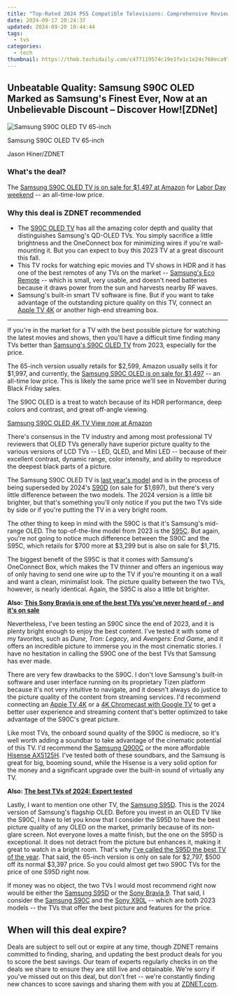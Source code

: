 ```yaml
---
title: "Top-Rated 2024 PS5 Compatible Televisions: Comprehensive Reviews by Experts - ZDNet's Pick"
date: 2024-09-17 20:24:37
updated: 2024-09-20 10:44:44
tags:
  - tvs
categories:
  - tech
thumbnail: https://thmb.techidaily.com/c477119574c19e1fe1c1e24c760eca970cf6d9df63cc3bc93f37a86e27d2e105.png
---
```


## Unbeatable Quality: Samsung S90C OLED Marked as Samsung's Finest Ever, Now at an Unbelievable Discount – Discover How![ZDNet]

![Samsung S90C OLED TV 65-inch](https://www.zdnet.com/a/img/resize/e57862394bc0cd62973250909fc53ee34a9059b3/2024/07/16/77f83dec-a4b7-4651-b675-d4ec5997cf0a/samsung-s90c-oled-tv-65-inch.jpg?auto=webp&width=1280)

Samsung S90C OLED TV 65-inch

Jason Hiner/ZDNET

### What's the deal?

The [Samsung S90C OLED TV is on sale for $1,497 at Amazon](https://buy.geni.us/Proxy.ashx?TSID=368250&GR%5FURL=https%3A%2F%2Fwww.amazon.com%2Fdp%2FB0BWFVBZM2%2F%3Ftag%3Dzd-buy-button-20%26ascsubtag%3D%5F%5FCOM%5FCLICK%5FID%5F%5F%7C018b4ff8-1dd8-4fe2-a87f-4ff71cfe350a%7Cdtp&dtb=1) for [Labor Day weekend](https://www.zdnet.com/article/best-labor-day-deals-2024/) \-- an all-time-low price.

### Why this deal is ZDNET recommended

* The [S90C OLED TV](https://buy.geni.us/Proxy.ashx?TSID=368250&GR%5FURL=https%3A%2F%2Fwww.amazon.com%2Fdp%2FB0BWFVBZM2%2F%3Ftag%3Dzd-buy-button-20%26ascsubtag%3D%5F%5FCOM%5FCLICK%5FID%5F%5F%7C018b4ff8-1dd8-4fe2-a87f-4ff71cfe350a%7Cdtp&dtb=1) has all the amazing color depth and quality that distinguishes Samsung's QD-OLED TVs. You simply sacrifice a little brightness and the OneConnect box for minimizing wires if you're wall-mounting it. But you can expect to buy this 2023 TV at a great discount this fall.
* This TV rocks for watching epic movies and TV shows in HDR and it has one of the best remotes of any TVs on the market -- [Samsung's Eco Remote](https://www.cnet.com/tech/home-entertainment/samsungs-new-eco-remotes-draw-power-from-radio-waves/) \-- which is small, very usable, and doesn't need batteries because it draws power from the sun and harvests nearby RF waves.
* Samsung's built-in smart TV software is fine. But if you want to take advantage of the outstanding picture quality on this TV, connect an [Apple TV 4K](https://buy.geni.us/Proxy.ashx?TSID=368250&GR%5FURL=https%3A%2F%2Fwww.amazon.com%2Fdp%2FB0BJMGB95J%2F%3Ftag%3Dzd-buy-button-20%26ascsubtag%3D%5F%5FCOM%5FCLICK%5FID%5F%5F%7C018b4ff8-1dd8-4fe2-a87f-4ff71cfe350a%7Cdtp&dtb=1) or another high-end streaming box.

---

If you're in the market for a TV with the best possible picture for watching the latest movies and shows, then you'll have a difficult time finding many TVs better than [Samsung's S90C OLED TV](https://buy.geni.us/Proxy.ashx?TSID=368250&GR%5FURL=https%3A%2F%2Fwww.amazon.com%2Fdp%2FB0BWFVBZM2%2F%3Ftag%3Dzd-buy-button-20%26ascsubtag%3D%5F%5FCOM%5FCLICK%5FID%5F%5F%7C018b4ff8-1dd8-4fe2-a87f-4ff71cfe350a%7Cdtp&dtb=1) from 2023, especially for the price.

The 65-inch version usually retails for $2,599, Amazon usually sells it for $1,997, and currently, the [Samsung S90C OLED is on sale for $1,497](https://buy.geni.us/Proxy.ashx?TSID=368250&GR%5FURL=https%3A%2F%2Fwww.amazon.com%2Fdp%2FB0BWFVBZM2%2F%3Ftag%3Dzd-buy-button-20%26ascsubtag%3D%5F%5FCOM%5FCLICK%5FID%5F%5F%7C018b4ff8-1dd8-4fe2-a87f-4ff71cfe350a%7Cdtp&dtb=1) \-- an all-time low price. This is likely the same price we'll see in November during Black Friday sales.

The S90C OLED is a treat to watch because of its HDR performance, deep colors and contrast, and great off-angle viewing.

[Samsung S90C OLED 4K TV View now at Amazon](https://buy.geni.us/Proxy.ashx?TSID=368250&GR%5FURL=https%3A%2F%2Fwww.amazon.com%2Fdp%2FB0BWFVBZM2%2F%3Ftag%3Dzd-buy-button-20%26ascsubtag%3D%5F%5FCOM%5FCLICK%5FID%5F%5F%7C018b4ff8-1dd8-4fe2-a87f-4ff71cfe350a%7Cdtp&dtb=1)

There's consensus in the TV industry and among most professional TV reviewers that OLED TVs generally have superior picture quality to the various versions of LCD TVs -- LED, QLED, and Mini LED -- because of their excellent contrast, dynamic range, color intensity, and ability to reproduce the deepest black parts of a picture.

The Samsung S90C OLED TV is [last year's model](https://www.zdnet.com/video/samsungs-2023-tv-lineup-oled-qled-and-8k-qled/) and is in the process of being superseded by 2024's [S90D](https://buy.geni.us/Proxy.ashx?TSID=368250&GR%5FURL=https%3A%2F%2Fwww.amazon.com%2Fdp%2FB0CV9VGMPT%3Ftag%3Dzd-buy-button-20%26ascsubtag%3D%5F%5FCOM%5FCLICK%5FID%5F%5F%7C018b4ff8-1dd8-4fe2-a87f-4ff71cfe350a%7Cdtp&dtb=1) (on sale for $1,697), but there's very little difference between the two models. The 2024 version is a little bit brighter, but that's something you'll only notice if you put the two TVs side by side or if you're putting the TV in a very bright room.

The other thing to keep in mind with the S90C is that it's Samsung's mid-range OLED. The top-of-the-line model from 2023 is the [S95C](https://buy.geni.us/Proxy.ashx?TSID=368250&GR%5FURL=https%3A%2F%2Fwww.amazon.com%2Fdp%2FB0BWFT262P%2F%3Ftag%3Dzd-buy-button-20%26ascsubtag%3D%5F%5FCOM%5FCLICK%5FID%5F%5F%7C018b4ff8-1dd8-4fe2-a87f-4ff71cfe350a%7Cdtp&dtb=1). But again, you're not going to notice much difference between the S90C and the S95C, which retails for $700 more at $3,299 but is also on sale for $1,715.

The biggest benefit of the S95C is that it comes with Samsung's OneConnect Box, which makes the TV thinner and offers an ingenious way of only having to send one wire up to the TV if you're mounting it on a wall and want a clean, minimalist look. The picture quality between the two TVs, however, is nearly identical. Again, the S95C is also a little bit brighter. 

**Also:** [**This Sony Bravia is one of the best TVs you've never heard of - and it's on sale**](https://www.zdnet.com/home-and-office/home-entertainment/this-sony-bravia-is-one-of-the-best-tvs-you-can-buy-and-its-on-sale-for-prime-day/)

Nevertheless, I've been testing an S90C since the end of 2023, and it is plenty bright enough to enjoy the best content. I've tested it with some of my favorites, such as _Dune_, _Tron: Legacy_, and _Avengers: End Game_, and it offers an incredible picture to immerse you in the most cinematic stories. I have no hesitation in calling the S90C one of the best TVs that Samsung has ever made. 

There are very few drawbacks to the S90C. I don't love Samsung's built-in software and user interface running on its proprietary Tizen platform because it's not very intuitive to navigate, and it doesn't always do justice to the picture quality of the content from streaming services. I'd recommend connecting an [Apple TV 4K](https://shop-links.co/link/?url=https%3A%2F%2Fwww.bestbuy.com%2Fsite%2Fapple-tv-4k-64gb-3rd-generationlatest-model-wi-fi-black%2F6500684.p%3FskuId%3D6500684&publisher_slug=itechdaily19598&exclusive=1) or a [4K Chromecast with Google TV](https://buy.geni.us/Proxy.ashx?TSID=368250&GR%5FURL=https%3A%2F%2Fwww.amazon.com%2Fdp%2FB08KRV7S22%3Ftag%3Dzd-buy-button-20%26ascsubtag%3D%5F%5FCOM%5FCLICK%5FID%5F%5F%7C018b4ff8-1dd8-4fe2-a87f-4ff71cfe350a%7Cdtp&dtb=1) to get a better user experience and streaming content that's better optimized to take advantage of the S90C's great picture.

Like most TVs, the onboard sound quality of the S90C is mediocre, so it's well worth adding a soundbar to take advantage of the cinematic potential of this TV. I'd recommend the [Samsung Q900C](https://buy.geni.us/Proxy.ashx?TSID=368250&GR%5FURL=https%3A%2F%2Fwww.amazon.com%2Fdp%2FB0BVWHZD8M%3Ftag%3Dzd-buy-button-20%26ascsubtag%3D%5F%5FCOM%5FCLICK%5FID%5F%5F%7C018b4ff8-1dd8-4fe2-a87f-4ff71cfe350a%7Cdtp&dtb=1) or the more affordable [Hisense AX5125H](https://buy.geni.us/Proxy.ashx?TSID=368250&GR%5FURL=https%3A%2F%2Fwww.amazon.com%2Fdp%2FB0CBRXTWGP%2F%3Ftag%3Dzd-buy-button-20%26ascsubtag%3D%5F%5FCOM%5FCLICK%5FID%5F%5F%7C018b4ff8-1dd8-4fe2-a87f-4ff71cfe350a%7Cdtp&dtb=1). I've tested both of these soundbars, and the Samsung is great for big, booming sound, while the Hisense is a very solid option for the money and a significant upgrade over the built-in sound of virtually any TV. 

**Also: [The best TVs of 2024: Expert tested](https://www.zdnet.com/home-and-office/home-entertainment/best-tv/)**

Lastly, I want to mention one other TV, the [Samsung S95D](https://buy.geni.us/Proxy.ashx?TSID=368250&GR%5FURL=https%3A%2F%2Fwww.amazon.com%2Fdp%2FB0CV9BPF93%2F%3Ftag%3Dzd-buy-button-20%26ascsubtag%3D%5F%5FCOM%5FCLICK%5FID%5F%5F%7C018b4ff8-1dd8-4fe2-a87f-4ff71cfe350a%7Cdtp&dtb=1). This is the 2024 version of Samsung's flagship OLED. Before you invest in an OLED TV like the S90C, I have to let you know that I consider the S95D to have the best picture quality of any OLED on the market, primarily because of its non-glare screen. Not everyone loves a matte finish, but the one on the S95D is exceptional. It does not detract from the picture but enhances it, making it great to watch in a bright room. That's why [I've called the S95D the best TV of the year](https://www.zdnet.com/home-and-office/home-entertainment/best-tv-of-ces-2024-samsung-s95d-oled/). That said, the 65-inch version is only on sale for $2,797, $500 off its normal $3,397 price. So you could almost get two S90C TVs for the price of one S95D right now.

If money was no object, the two TVs I would most recommend right now would be either the [Samsung S95D](https://buy.geni.us/Proxy.ashx?TSID=368250&GR%5FURL=https%3A%2F%2Fwww.amazon.com%2Fdp%2FB0CV9BPF93%2F%3Ftag%3Dzd-buy-button-20%26ascsubtag%3D%5F%5FCOM%5FCLICK%5FID%5F%5F%7C018b4ff8-1dd8-4fe2-a87f-4ff71cfe350a%7Cdtp&dtb=1) or the [Sony Bravia 9](https://buy.geni.us/Proxy.ashx?TSID=368250&GR%5FURL=https%3A%2F%2Fwww.amazon.com%2Fdp%2FB0CVQB2D6C%2F%3Ftag%3Dzd-buy-button-20%26ascsubtag%3D%5F%5FCOM%5FCLICK%5FID%5F%5F%7C018b4ff8-1dd8-4fe2-a87f-4ff71cfe350a%7Cdtp&dtb=1). That said, I consider the [Samsung S90C](https://buy.geni.us/Proxy.ashx?TSID=368250&GR%5FURL=https%3A%2F%2Fwww.amazon.com%2Fdp%2FB0BWFVBZM2%2F%3Ftag%3Dzd-buy-button-20%26ascsubtag%3D%5F%5FCOM%5FCLICK%5FID%5F%5F%7C018b4ff8-1dd8-4fe2-a87f-4ff71cfe350a%7Cdtp&dtb=1) and the [Sony X90L](https://buy.geni.us/Proxy.ashx?TSID=368250&GR%5FURL=https%3A%2F%2Fwww.amazon.com%2Fdp%2FB0BYPLCFDS%2F%3Ftag%3Dzd-buy-button-20%26ascsubtag%3D%5F%5FCOM%5FCLICK%5FID%5F%5F%7C018b4ff8-1dd8-4fe2-a87f-4ff71cfe350a%7Cdtp&dtb=1) \-- which are both 2023 models -- the TVs that offer the best picture and features for the price. 

## When will this deal expire?

Deals are subject to sell out or expire at any time, though ZDNET remains committed to finding, sharing, and updating the best product deals for you to score the best savings. Our team of experts regularly checks in on the deals we share to ensure they are still live and obtainable. We're sorry if you've missed out on this deal, but don't fret -- we're constantly finding new chances to score savings and sharing them with you at [ZDNET.com](https://www.zdnet.com/).

<ins class="adsbygoogle"
     style="display:block"
     data-ad-format="autorelaxed"
     data-ad-client="ca-pub-7571918770474297"
     data-ad-slot="1223367746"></ins>



<ins class="adsbygoogle"
     style="display:block"
     data-ad-client="ca-pub-7571918770474297"
     data-ad-slot="8358498916"
     data-ad-format="auto"
     data-full-width-responsive="true"></ins>
